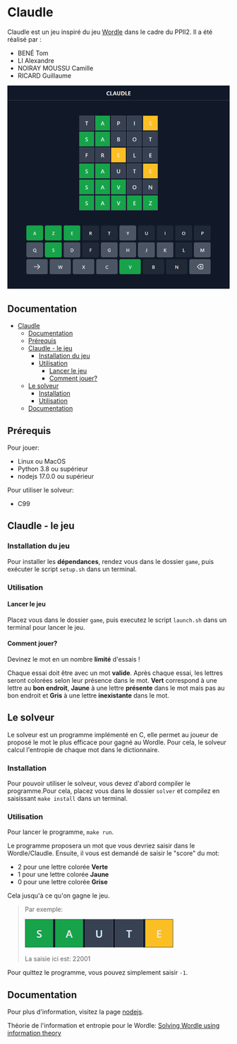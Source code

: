# Claudle

Claudle est un jeu inspiré du jeu [Wordle](https://www.nytimes.com/games/wordle/index.html) dans le cadre du PPII2.
Il a été réalisé par :

- BENÉ Tom
- LI Alexandre
- NOIRAY MOUSSU Camille
- RICARD Guillaume

![Preview](preview.png)

## Documentation

- [Claudle](#claudle)
  - [Documentation](#documentation)
  - [Prérequis](#prérequis)
  - [Claudle - le jeu](#claudle---le-jeu)
    - [Installation du jeu](#installation-du-jeu)
    - [Utilisation](#utilisation)
      - [Lancer le jeu](#lancer-le-jeu)
      - [Comment jouer?](#comment-jouer)
  - [Le solveur](#le-solveur)
    - [Installation](#installation)
    - [Utilisation](#utilisation-1)
  - [Documentation](#documentation-1)

## Prérequis

Pour jouer:
- Linux ou MacOS
- Python 3.8 ou supérieur
- nodejs 17.0.0 ou supérieur
  
Pour utiliser le solveur:
- C99

## Claudle - le jeu

### Installation du jeu

Pour installer les **dépendances**, rendez vous dans le dossier `game`, puis exécuter le script `setup.sh` dans un terminal.

### Utilisation

#### Lancer le jeu

Placez vous dans le dossier `game`, puis executez le script `launch.sh` dans un terminal pour lancer le jeu.

#### Comment jouer?

Devinez le mot en un nombre **limité** d'essais !

Chaque essai doit être avec un mot **valide**.
Après chaque essai, les lettres seront colorées selon leur présence dans le mot.
**Vert** correspond à une lettre au **bon endroit**, **Jaune** à une lettre **présente** dans le mot mais pas au bon endroit et **Gris** à une lettre **inexistante** dans le mot.

## Le solveur

Le solveur est un programme implémenté en C, elle permet au joueur de proposé le mot le plus efficace pour gagné au Wordle. Pour cela, le solveur calcul l'entropie de chaque mot dans le dictionnaire.

### Installation

Pour pouvoir utiliser le solveur, vous devez d'abord compiler le programme.Pour cela, placez vous dans le dossier `solver` et compilez en saisissant `make install` dans un terminal.

### Utilisation

Pour lancer le programme, `make run`.

Le programme proposera un mot que vous devriez saisir dans le Wordle/Claudle. Ensuite, il vous est demandé de saisir le "score" du mot:

- 2 pour une lettre colorée **Verte**
- 1 pour une lettre colorée **Jaune**
- 0 pour une lettre colorée **Grise**

Cela jusqu'à ce qu'on gagne le jeu.

> Par exemple:
>
> ![Exemple score](solverExample.png)
> 
> La saisie ici est: 22001
  
Pour quittez le programme, vous pouvez simplement saisir `-1`.

## Documentation

Pour plus d'information, visitez la page [nodejs](https://nodejs.org/en/).

Théorie de l'information et entropie pour le Wordle: [Solving Wordle using information theory](https://www.youtube.com/watch?v=v68zYyaEmEA)